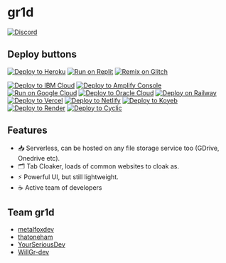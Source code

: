 # gr1d
[![Discord](https://img.shields.io/badge/Discord-%235865F2.svg?style=for-the-badge&logo=discord&logoColor=white)](https://discord.gg/x34JUwP5WR)
## Deploy buttons
[![Deploy to Heroku](https://binbashbanana.github.io/deploy-buttons/buttons/remade/heroku.svg)](https://heroku.com/deploy/?template=https://github.com/Team-Gr1d/gr1d)
[![Run on Replit](https://binbashbanana.github.io/deploy-buttons/buttons/remade/replit.svg)](https://replit.com/github/Team-Gr1d/gr1d)
[![Remix on Glitch](https://binbashbanana.github.io/deploy-buttons/buttons/remade/glitch.svg)](https://glitch.com/edit/#!/import/github/Team-Gr1d/gr1d)
<!-- [![Deploy to Azure](https://binbashbanana.github.io/deploy-buttons/buttons/remade/azure.svg)](https://portal.azure.com/#create/Microsoft.Template/uri/https%3A%2F%2Fraw.githubusercontent.com%2FAzure%2Fazure-quickstart-templates%2Fmaster%2Fquickstarts%2Fmicrosoft.web%2Fwebapp-linux-node%2Fazuredeploy.json) -->
[![Deploy to IBM Cloud](https://binbashbanana.github.io/deploy-buttons/buttons/remade/ibmcloud.svg)](https://cloud.ibm.com/devops/setup/deploy?repository=https://github.com/Team-Gr1d/gr1d)
[![Deploy to Amplify Console](https://binbashbanana.github.io/deploy-buttons/buttons/remade/amplifyconsole.svg)](https://console.aws.amazon.com/amplify/home#/deploy?repo=https://github.com/Team-Gr1d/gr1d)
[![Run on Google Cloud](https://binbashbanana.github.io/deploy-buttons/buttons/remade/googlecloud.svg)](https://deploy.cloud.run/?git_repo=https://github.com/Team-Gr1d/gr1d)
[![Deploy to Oracle Cloud](https://binbashbanana.github.io/deploy-buttons/buttons/remade/oraclecloud.svg)](https://cloud.oracle.com/resourcemanager/stacks/create?zipUrl=https://github.com/Team-Gr1d/gr1d/archive/refs/heads/main.zip)
[![Deploy on Railway](https://binbashbanana.github.io/deploy-buttons/buttons/remade/railway.svg)](https://railway.app/new/template?template=https://github.com/Team-Gr1d/gr1d)
[![Deploy to Vercel](https://binbashbanana.github.io/deploy-buttons/buttons/remade/vercel.svg)](https://vercel.com/new/clone?repository-url=https://github.com/Team-Gr1d/gr1d)
[![Deploy to Netlify](https://binbashbanana.github.io/deploy-buttons/buttons/remade/netlify.svg)](https://app.netlify.com/start/deploy?repository=https://github.com/Team-Gr1d/gr1d)
[![Deploy to Koyeb](https://binbashbanana.github.io/deploy-buttons/buttons/remade/koyeb.svg)](https://app.koyeb.com/deploy?type=git&repository=github.com/Team-Gr1d/gr1d&branch=main&name=Gr1d)
[![Deploy to Render](https://binbashbanana.github.io/deploy-buttons/buttons/remade/render.svg)](https://render.com/deploy?repo=https://github.com/Team-Gr1d/gr1d)
[![Deploy to Cyclic](https://binbashbanana.github.io/deploy-buttons/buttons/remade/cyclic.svg)](https://app.cyclic.sh/api/app/deploy/Team-Gr1d/gr1d)
## Features
- 📥 Serverless, can be hosted on any file storage service too (GDrive, Onedrive etc).
- 🗂️ Tab Cloaker, loads of common websites to cloak as.
- ⚡ Powerful UI, but still lightweight.
- ☕ Active team of developers

## Team gr1d

- [metalfoxdev](https://github.com/metalfoxdev)
- [thatoneham](https://github.com/thatoneham)
- [YourSeriousDev](https://github.com/YourSeriousDev)
- [WillGr-dev](https://github.com/WillGr-dev)
